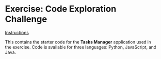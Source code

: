 # Exercise: Code Exploration Challenge

[Instructions](https://dev.ai.wethinkco.de/ai-software/ai-use-cases/exercises/exercise-code-comprehension-001/)

This contains the starter code for the **Tasks Manager** application used in the exercise. Code is available for three languages: Python, JavaScript, and Java.
